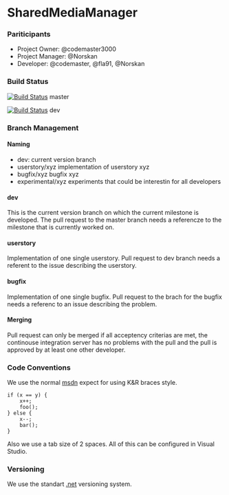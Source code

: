 # SharedMediaManager
### Pariticipants
- Project Owner: @codemaster3000
- Project Manager: @Norskan
- Developer: @codemaster, @fla91, @Norskan
### Build Status
[![Build Status](https://travis-ci.org/SharedMediaManagerGroup/SharedMediaManager.svg?branch=master)](https://travis-ci.org/SharedMediaManagerGroup/SharedMediaManager) master 

[![Build Status](https://travis-ci.org/SharedMediaManagerGroup/SharedMediaManager.svg?branch=dev)](https://travis-ci.org/SharedMediaManagerGroup/SharedMediaManager) dev
### Branch Management
#### Naming
- dev: current version branch
- userstory/xyz implementation of userstory xyz 
- bugfix/xyz bugfix xyz
- experimental/xyz experiments that could be interestin for all developers

#### dev
This is the current version branch on which the current milestone is developed. The pull request to the master branch needs a referencze
to the milestone that is currently worked on.

#### userstory
Implementation of one single userstory. Pull request to dev branch needs a referent to the issue describing the userstory.

#### bugfix
Implementation of one single bugfix. Pull request to the brach for the bugfix needs a referenc to an issue describing the problem.

#### Merging
Pull request can only be merged if all acceptency criterias are met, the continouse integration server has no problems with the pull and the pull is approved by at least one other developer.

### Code Conventions
We use the normal [msdn](https://msdn.microsoft.com/en-us/library/ff926074.aspx) expect for using K&R braces style.
```
if (x == y) {
    x++;
    foo();
} else {
    x--;
    bar();
}
```

Also we use a tab size of 2 spaces. All of this can be configured in Visual Studio.

### Versioning
We use the standart [.net](https://msdn.microsoft.com/en-us/library/system.version(v=vs.110).aspx) versioning system. 

